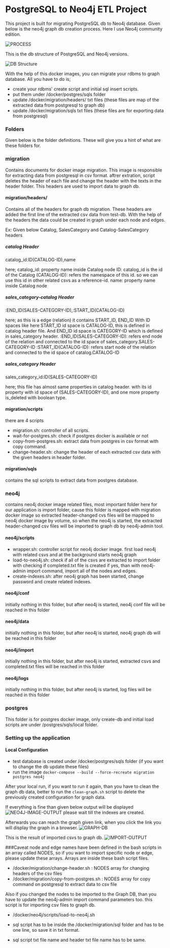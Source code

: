 # PostgreSQL to Neo4j ETL Project

This project is built for migrating PostgreSQL db to Neo4j database.
Given below is the neo4j graph db creation process. 
Here I use Neo4j community edition.

![PROCESS](documents/img/process.png?raw=true "Process")

This is the db structure of PostgreSQL and Neo4j versions.

![DB Structure](documents/img/db-structure.png?raw=true "DB Structure")


With the help of this docker images, you can migrate your rdbms to graph database.
All you have to do is; 
- create your rdbms' create script and initial sql insert scripts.
- put them under /docker/postgres/sqls folder
- update /docker/migration/headers/ txt files (these files are  map of the extracted data from postgresql to graph db) 
- update /docker/migration/sqls txt files (these files are for exporting data from postgresql) 


### Folders
Given below is the folder definitions. These will give you a hint of what are these folders for.

### migration
Contains documents for docker image migration. This image is responsible for extracting data from postgresql in csv format.
aftrer extration, script deletes the header of each file and change the header with the texts in the header folder. 
This headers are used to import data to graph db. 

#### migration/headers/
Contains all of the headers for graph db migration. These headers are added the
first line of the extracted csv data from test-db. With the help of the headers 
the data could be created in graph under each node and edges.

Ex:
Given below Catalog, SalesCategory and Catalog-SalesCategory headers
##### catalog Header
catalog_id:ID(CATALOG-ID),name

here; 
catalog_id: property name inside Catalog node
ID: catalog_id is the id of the Catalog
(CATALOG-ID): refers the namespace of this id. so we can use this id in other related csvs as a reference-id.
name: property name inside Catalog node

##### sales_category-catalog Header
:END_ID(SALES-CATEGORY-ID),:START_ID(CATALOG-ID)

here;
as this is a edge (relation) it contains START_ID, END_ID With ID spaces like here START_ID  id space is
 CATALOG-ID, this is defined in catalog header file. And END_ID id space is CATEGORY-ID which is defined in sales_category header.
:END_ID(SALES-CATEGORY-ID): refers end node of the relation and connected to the id space of sales_category.SALES-CATEGORY-ID
:START_ID(CATALOG-ID): refers start node of the relation and connected to the id space of catalog.CATALOG-ID


##### sales_category Header
sales_category_id:ID(SALES-CATEGORY-ID)

here;
this file has almost same properties in catalog header. with its id property with id space of (SALES-CATEGORY-ID), and one more property is_deleted with boolean
type.


#### migration/scripts
there are 4 scripts
- migration.sh:  controller of all scripts.
- wait-for-postgres.sh: check if postgres docker is available or not
- copy-from-postgres.sh: extract data from postgres in csv format with copy command.
- change-header.sh: change the header of each extracted csv data with the given headers in header folder.

#### migration/sqls
contains the sql scripts to extract data from postgres database.

### neo4j
contains neo4j docker image related files, most important folder here for our application is import folder, cause 
this folder is mapped with migration docker image so extracted header-changed cvs files will be mapped to neo4j docker image
by volume, so when the neo4j is started, the extracted header-changed csv files will be imported to graph db by neo4j-admin
tool.

#### neo4j/scripts
- wrapper.sh: controller script for neo4j docker image. first load neo4j with related csvs and at the background starts neo4j graph
- load-to-neo4j.sh: check if all of the csvs are extracted to import folder with checking if completed.txt file is created
if yes, than with neo4j-admin import command, import all of the nodes and edges.
- create-indexes.sh: after neo4j graph has been started, change password and create related indexes.

#### neo4j/conf
initially nothing in this folder, but after neo4j is started, neo4j conf file will be reached in this folder

#### neo4j/data
initially nothing in this folder, but after neo4j is started, neo4j graph db will be reached in this folder

#### neo4j/import
initially nothing in this folder, but after neo4j is started, extracted csvs and completed.txt files will be reached in this folder

#### neo4j/logs
initially nothing in this folder, but after neo4j is started, log files will be reached in this folder

### postgres
This folder is for postgres docker image, only create-db and initial load scripts are under /postgres/sqls/local folder.

### Setting up the application
#### Local Configuration
- test database is created under /docker/postgres/sqls folder (if you want to change the db update these files)
- run the image `docker-compose --build --force-recreate migration postgres neo4j`

After your local run, if you want to run it again, than you have to clean the graph db data, 
better to run the `clean-graph.sh` script to delete the previously created configuration for graph data.


If everything is fine than given below output will be displayed
![NEO4J-IMAGE-OUTPUT](documents/img/docker-output.png?raw=true "Neo4j output")
 please wait till the indexes are created.

Afterwards you can reach the graph given link, when you click the link you will display the graph in a browser.
![GRAPH-DB](documents/img/graph-db.png?raw=true "Graph DB")

This is the result of imported csvs to graph db.
![IMPORT-OUTPUT](documents/img/import-output.png?raw=true "Import output")


###Caveat
node and edge names have been defined in the bash scripts in an array called NODES, so if you want to import specific node or edge, please update these arrays.
Arrays are inside these bash script files.
- /docker/migration/change-header.sh : NODES array for changing headers of the csv files
- /docker/migration/copy-from-postgres.sh : NODES array for copy command on postgresql to extract data to csv file

Also if you changed the nodes to be imported to the Graph DB, than you have to update the neo4j-admin import command parameters too.
this script is for importing csv files to graph db.
- /docker/neo4j/scripts/load-to-neo4j.sh

- sql script has to be inside the /docker/migration/sql folder and has to be one line, so save it in txt format.
- sql script txt file name and header txt file name has to be same.